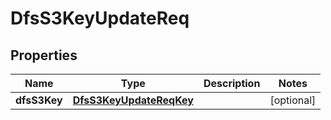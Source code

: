 # DfsS3KeyUpdateReq

## Properties
Name | Type | Description | Notes
------------ | ------------- | ------------- | -------------
**dfsS3Key** | [**DfsS3KeyUpdateReqKey**](DfsS3KeyUpdateReqKey.md) |  |  [optional]
